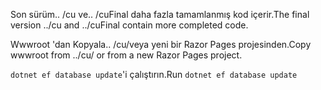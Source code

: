 <span data-ttu-id="22224-101">Son sürüm.. /cu ve.. /cuFinal daha fazla tamamlanmış kod içerir.</span><span class="sxs-lookup"><span data-stu-id="22224-101">The final version ../cu and ../cuFinal contain more completed code.</span></span>

<span data-ttu-id="22224-102">Wwwroot 'dan Kopyala.. /cu/veya yeni bir Razor Pages projesinden.</span><span class="sxs-lookup"><span data-stu-id="22224-102">Copy wwwroot from ../cu/ or from a new Razor Pages project.</span></span>

<span data-ttu-id="22224-103">          `dotnet ef database update`'i çalıştırın.</span><span class="sxs-lookup"><span data-stu-id="22224-103">Run `dotnet ef database update`</span></span>
